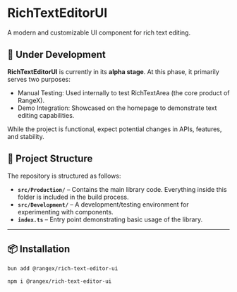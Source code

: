 # RichTextEditorUI

A modern and customizable UI component for rich text editing.

## 🚧 Under Development

**RichTextEditorUI** is currently in its **alpha stage**. At this phase, it primarily serves two purposes:

- Manual Testing: Used internally to test RichTextArea (the core product of RangeX).
- Demo Integration: Showcased on the homepage to demonstrate text editing capabilities.

While the project is functional, expect potential changes in APIs, features, and stability.

## 📂 Project Structure

The repository is structured as follows:

- **`src/Production/`** – Contains the main library code. Everything inside this folder is included in the build process.
- **`src/Development/`** – A development/testing environment for experimenting with components.
- **`index.ts`** – Entry point demonstrating basic usage of the library.

---

## 📦 Installation

```sh
bun add @rangex/rich-text-editor-ui
```

```sh
npm i @rangex/rich-text-editor-ui
```
